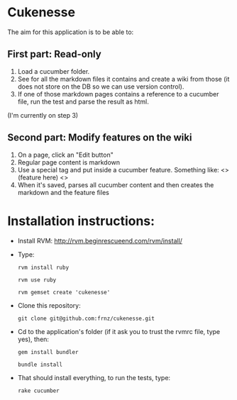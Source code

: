 Cukenesse
=========

The aim for this application is to be able to:

First part: Read-only
---------------------

  1. Load a cucumber folder.
  2. See for all the markdown files it contains and create a wiki from those (it does not store on the DB so we can use version control).
  3. If one of those markdown pages contains a reference to a cucumber file, run the test and parse the result as html.
  
  (I'm currently on step 3)

Second part: Modify features on the wiki
----------------------------------------

  1. On a page, click an "Edit button"
  2. Regular page content is markdown
  3. Use a special tag and put inside a cucumber feature. Something like: <<cucumber>> (feature here) <<cucumber>>
  4. When it's saved, parses all cucumber content and then creates the markdown and the feature files

  
Installation instructions:
==========================

  - Install RVM: http://rvm.beginrescueend.com/rvm/install/
  
  - Type: 
    
    `rvm install ruby`
    
    `rvm use ruby`
    
    `rvm gemset create 'cukenesse'`
    
  - Clone this repository:
  
    `git clone git@github.com:frnz/cukenesse.git`
  
  - Cd to the application's folder (if it ask you to trust the rvmrc file, type yes), then:
  
    `gem install bundler`
    
    `bundle install`
  
  - That should install everything, to run the tests, type:
  
    `rake cucumber`
